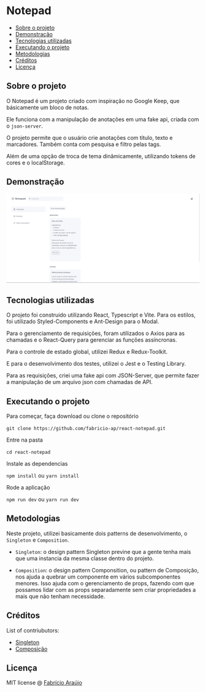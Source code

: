 # Notepad

- [Sobre o projeto](#sobre-o-projeto)
- [Demonstração](#Demonstração)
- [Tecnologias utilizadas](#tecnologias-utilizadas)
- [Executando o projeto](#executando-o-rojeto)
- [Metodologias](#metodologias)
- [Créditos](#créditos)
- [Licença](#licença)

## Sobre o projeto

O Notepad é um projeto criado com inspiração no Google Keep, que básicamente um bloco de notas.

Ele funciona com a manipulação de anotações em uma fake api, criada com o `json-server`.

O projeto permite que o usuário crie anotações com título, texto e marcadores. Também conta com pesquisa e filtro pelas tags.

Além de uma opção de troca de tema dinâmicamente, utilizando tokens de cores e o localStorage.

## Demonstração

![Writing](/src/assets/image/Screenshot.png)

## Tecnologias utilizadas

O projeto foi construido utilizando React, Typescript e Vite. Para os estilos, foi utilizado Styled-Components e Ant-Design para o Modal.

Para o gerenciamento de requisições, foram utilizados o Axios para as chamadas e o React-Query para gerenciar as funções assíncronas.

Para o controle de estado global, utilizei Redux e Redux-Toolkit.

E para o desenvolvimento dos testes, utilizei o Jest e o Testing Library.

Para as requisições, criei uma fake api com JSON-Server, que permite fazer a manipulação de um arquivo json com chamadas de API.

## Executando o projeto

Para começar, faça download ou clone o repositório

`git clone https://github.com/fabricio-ap/react-notepad.git`

Entre na pasta

`cd react-notepad`

Instale as dependencias

`npm install` ou `yarn install`

Rode a aplicação

`npm run dev` ou `yarn run dev`

## Metodologias

Neste projeto, utilizei basicamente dois patterns de desenvolvimento, o `Singleton` e `Composition`.

- `Singleton`: o design pattern Singleton previne que a gente tenha mais que uma instancia da mesma classe dentro do projeto.

- `Composition`: o design pattern Componsition, ou pattern de Composição, nos ajuda a quebrar um componente em vários subcomponentes menores. Isso ajuda com o gerenciamento de props, fazendo com que possamos lidar com as props separadamente sem criar propriedades a mais que não tenham necessidade.

## Créditos

List of contriubutors:

- [Singleton](https://refactoring.guru/design-patterns/singleton/typescript/example)
- [Composição](https://dev.to/ricardolmsilva/composition-pattern-in-react-28mj)

## Licença

MIT license @ [Fabrício Araújo](https://github.com/fabricio-ap)
